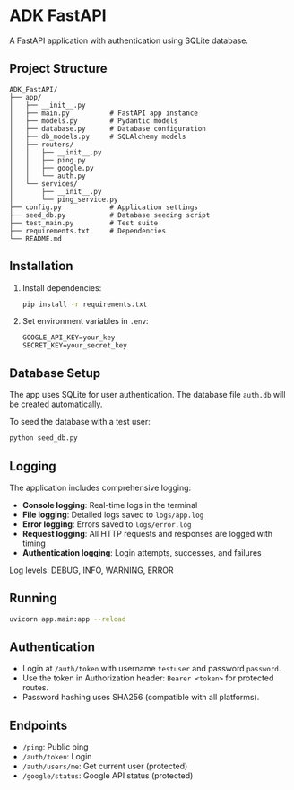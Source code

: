 # ADK FastAPI

A FastAPI application with authentication using SQLite database.

## Project Structure

```
ADK_FastAPI/
├── app/
│   ├── __init__.py
│   ├── main.py          # FastAPI app instance
│   ├── models.py        # Pydantic models
│   ├── database.py      # Database configuration
│   ├── db_models.py     # SQLAlchemy models
│   ├── routers/
│   │   ├── __init__.py
│   │   ├── ping.py
│   │   ├── google.py
│   │   └── auth.py
│   └── services/
│       ├── __init__.py
│       └── ping_service.py
├── config.py            # Application settings
├── seed_db.py           # Database seeding script
├── test_main.py         # Test suite
├── requirements.txt     # Dependencies
└── README.md
```

## Installation

1. Install dependencies:
   ```bash
   pip install -r requirements.txt
   ```

2. Set environment variables in `.env`:
   ```
   GOOGLE_API_KEY=your_key
   SECRET_KEY=your_secret_key
   ```

## Database Setup

The app uses SQLite for user authentication. The database file `auth.db` will be created automatically.

To seed the database with a test user:
```bash
python seed_db.py
```

## Logging

The application includes comprehensive logging:

- **Console logging**: Real-time logs in the terminal
- **File logging**: Detailed logs saved to `logs/app.log`
- **Error logging**: Errors saved to `logs/error.log`
- **Request logging**: All HTTP requests and responses are logged with timing
- **Authentication logging**: Login attempts, successes, and failures

Log levels: DEBUG, INFO, WARNING, ERROR

## Running

```bash
uvicorn app.main:app --reload
```

## Authentication

- Login at `/auth/token` with username `testuser` and password `password`.
- Use the token in Authorization header: `Bearer <token>` for protected routes.
- Password hashing uses SHA256 (compatible with all platforms).

## Endpoints

- `/ping`: Public ping
- `/auth/token`: Login
- `/auth/users/me`: Get current user (protected)
- `/google/status`: Google API status (protected)